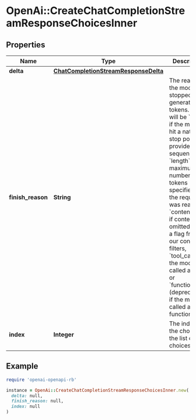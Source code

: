 # OpenAi::CreateChatCompletionStreamResponseChoicesInner

## Properties

| Name | Type | Description | Notes |
| ---- | ---- | ----------- | ----- |
| **delta** | [**ChatCompletionStreamResponseDelta**](ChatCompletionStreamResponseDelta.md) |  |  |
| **finish_reason** | **String** | The reason the model stopped generating tokens. This will be &#x60;stop&#x60; if the model hit a natural stop point or a provided stop sequence, &#x60;length&#x60; if the maximum number of tokens specified in the request was reached, &#x60;content_filter&#x60; if content was omitted due to a flag from our content filters, &#x60;tool_calls&#x60; if the model called a tool, or &#x60;function_call&#x60; (deprecated) if the model called a function.  |  |
| **index** | **Integer** | The index of the choice in the list of choices. |  |

## Example

```ruby
require 'openai-openapi-rb'

instance = OpenAi::CreateChatCompletionStreamResponseChoicesInner.new(
  delta: null,
  finish_reason: null,
  index: null
)
```

